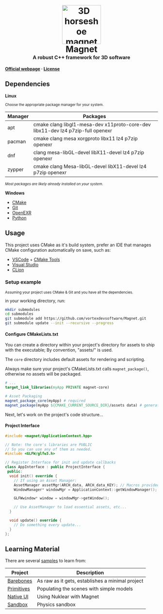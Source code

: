 
<h1 align="center">
<img src="https://github.com/vortexdevsoftware/Magnet/assets/18470725/add58edd-4713-4795-a4cb-bd7e59c8e96e" alt="3D horseshoe magnet icon" width="128"/><br>
Magnet<br>
<sup><sup><sub>A robust C++ framework for 3D software</sub></sup></sup></h1>

**[Official webpage](https://vortex-dev.com/?p=magnet) · [License](license.md)**

## Dependencies
**Linux**

<sup>

Choose the appropriate package manager for your system.

</sup>

| Manager| Packages |
| - | - |
| apt | cmake clang libgl1-mesa-dev x11proto-core-dev libx11-dev lz4 p7zip-full openexr |
| pacman | cmake clang mesa xorgproto libx11 lz4 p7zip openexr |
| dnf | clang mesa-libGL-devel libX11-devel lz4 p7zip openexr |
| zypper | cmake clang Mesa-libGL-devel libX11-devel lz4 p7zip openexr |

<sup>

*Most packages are likely already installed on your system.*

</sup>


**Windows**
- [CMake](https://cmake.org/)
- [Git](https://git-scm.com/)
- [OpenEXR](https://openexr.com/en/latest/install.html)
- [Python](https://www.python.org/downloads/)

## Usage
This project uses CMake as it's build system, prefer an IDE that manages CMake configuration automatically on save, such as:

- [VSCode](https://code.visualstudio.com/) + [CMake Tools](https://marketplace.visualstudio.com/items?itemName=ms-vscode.cmake-tools)
- [Visual Studio](https://visualstudio.microsoft.com/)
- [CLion](https://www.jetbrains.com/clion/)

### Setup example
<sup>

Assuming your project uses CMake & Git and you have all the dependencies.

</sup>
in your working directory, run:

```sh
mkdir submodules
cd submodules
git submodule add https://github.com/vortexdevsoftware/Magnet.git
git submodule update --init --recursive --progress
```

#### Configure CMakeLists.txt

You can create a directory within your project's directory for assets to ship with the executable; By convention, "assets/" is used.  

The `core` directory includes default assets for rendering and scripting.

Always make sure your project's CMakeLists.txt calls `magnet_package()`, otherwise no assets will be packaged.

```cmake
# ...
target_link_libraries(myApp PRIVATE magnet-core)

# Asset Packaging
magnet_package_core(myApp) # required
magnet_package(myApp ${CMAKE_CURRENT_SOURCE_DIR}/assets data) # generates data.magnet from "assets/" directory
```

Next, let's work on the project's code structure...

#### Project Interface

```cpp
#include <magnet/ApplicationContext.hpp>

// Note: the core's libraries are PUBLIC
// So you can use any of them as needed.
#include <GLFW/glfw3.h>

// Register Interface for init and update callbacks
class AppInterface : public ProjectInterface {
 public:
  void init() override {
    // If using an Asset Manager:
    AssetManager assetMgr(ARCH_data, ARCH_data_KEY); // Macros provided by magnet_package()
    WindowManager* windowMgr = ApplicationContext::getWindowManager();

    GLFWwindow* window = windowMgr->getWindow();

    // Use AssetManager to load essential assets, etc...
  }

  void update() override {
    // Do something every update...
  }
};
```

## Learning Material

There are several [samples](samples/) to learn from:

| Project | Description |
|-|-|
|[Barebones](samples/00_barebones/)| As raw as it gets, establishes a minimal project |
|[Primitives](samples/01_primitives/)| Populating the scenes with simple models |
|[Native UI](samples/02_native_ui/)| Using Nuklear with Magnet |
|[Sandbox](samples/sandbox/)| Physics sandbox |

